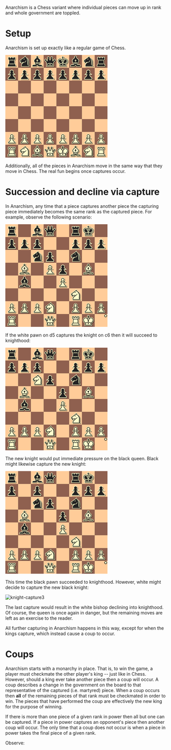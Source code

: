 Anarchism is a Chess variant where individual pieces can move up in rank and whole government are toppled.

Setup
=====

Anarchism is set up exactly like a regular game of Chess.

![setup](https://raw.githubusercontent.com/fogus/spiel/master/brettspiel/anarchism/graphics/setup.png)

Additionally, all of the pieces in Anarchism move in the same way that they move in Chess.  The real fun begins once captures occur.

Succession and decline via capture
==================================

In Anarchism, any time that a piece captures another piece the capturing piece immediately becomes the same rank as the captured piece.  For example, observe the following scenario:

![to-capture](https://raw.githubusercontent.com/fogus/spiel/master/brettspiel/anarchism/graphics/to-capture.png)

If the white pawn on d5 captures the knight on c6 then it will succeed to knighthood:

![knight-capture](https://raw.githubusercontent.com/fogus/spiel/master/brettspiel/anarchism/graphics/kcapture.png)

The new knight would put immediate pressure on the black queen. Black might likewise capture the new knight:

![knight-capture2](https://raw.githubusercontent.com/fogus/spiel/master/brettspiel/anarchism/graphics/kcapture2.png)

This time the black pawn succeeded to knighthood.  However, white might decide to capture the new black knight:

![knight-capture3](https://raw.githubusercontent.com/fogus/spiel/master/brettspiel/anarchism/graphics/kcapture3.png)

The last capture would result in the white bishop declining into knighthood.  Of course, the queen is once again in danger, but the remaining moves are left as an exercise to the reader.

All further capturing in Anarchism happens in this way, except for when the kings capture, which instead cause a coup to occur.

Coups
=====

Anarchism starts with a monarchy in place.  That is, to win the game, a player must checkmate the other player's king -- just like in Chess.  However, should a king ever take another piece then a coup will occur.  A coup describes a change in the government on the board to that representative of the captured (i.e. martyred) piece.  When a coup occurs then **all** of the remaining pieces of that rank must be checkmated in order to win.  The pieces that have performed the coup are effectively the new king for the purpose of winning.

If there is more than one piece of a given rank in power then all but one can be captured.  If a piece in power captures an opponent's piece then another coup will occur.  The only time that a coup does not occur is when a piece in power takes the final piece of a given rank.

Observe:


